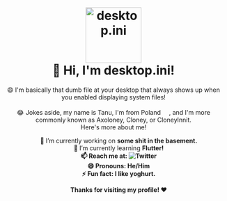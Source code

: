 
<h1 align="center"><img src="https://cdn.discordapp.com/attachments/729935388709355630/855827644918661150/desktopini.png" alt="desktop.ini" width="128px" height="128px"><br>👋 Hi, I'm <strong>desktop.ini</strong>!</h1>

<p align="center">😄 I'm basically that dumb file at your desktop that always shows up when you enabled displaying system files!<br><br>😂 Jokes aside, my name is Tanu, I'm from Poland <img src="https://emojipedia-us.s3.dualstack.us-west-1.amazonaws.com/thumbs/120/twitter/282/flag-poland_1f1f5-1f1f1.png" width="15px" height="15px">, and I'm more commonly known as Axoloney, Cloney, or CloneyInnit.<br>Here's more about me!</p>

<ul align="center">
  <p align="center">🔭 I’m currently working on <strong>some shit in the basement.</strong><br>🌱 I’m currently learning <strong>Flutter<strong>!<br>📫 Reach me at:  <img src="https://img.shields.io/badge/-Twitter-white?style=flat-square&logo=twitter&link=https://twitter.com/tanukiee_" alt="Twitter"><br>😄 Pronouns: He/Him<br>⚡ Fun fact: I like yoghurt.</p>

<p align="center">Thanks for visiting my profile! ❤️</p>
